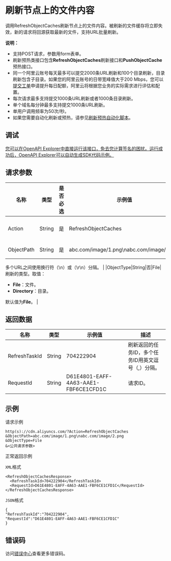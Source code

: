 # 刷新节点上的文件内容

调用RefreshObjectCaches刷新节点上的文件内容。被刷新的文件缓存将立即失效，新的请求将回源获取最新的文件，支持URL批量刷新。

**说明：**

-   支持POST请求，参数用form表单。
-   刷新预热类接口包含**RefreshObjectCaches**刷新接口和**PushObjectCache**预热接口。
-   同一个阿里云账号每天最多可以提交2000条URL刷新和100个目录刷新，目录刷新包含子目录。如果您的阿里云账号的日带宽峰值大于200 Mbps，您可以[提交工单](https://account.alibabacloud.com/login/login.htm?oauth_callback=https%3A//ticket-intl.console.aliyun.com/%23/ticket/createIndex)申请提升每日配额，阿里云将根据您业务的实际需求进行评估和配置。
-   每次请求最多支持提交1000条URL刷新或者1000条目录刷新。
-   单个域名每分钟最多支持提交1000条URL刷新。
-   单用户调用频率为50次/秒。
-   如果您需要自动化刷新或预热，请参见[刷新预热自动化脚本](~~151829~~)。

## 调试

[您可以在OpenAPI Explorer中直接运行该接口，免去您计算签名的困扰。运行成功后，OpenAPI Explorer可以自动生成SDK代码示例。](https://api.aliyun.com/#product=Cdn&api=RefreshObjectCaches&type=RPC&version=2018-05-10)

## 请求参数

|名称|类型|是否必选|示例值|描述|
|--|--|----|---|--|
|Action|String|是|RefreshObjectCaches|操作接口名，系统规定参数。取值：**RefreshObjectCaches**。 |
|ObjectPath|String|是|abc.com/image/1.png\\nabc.com/image/2.png|刷新URL，格式为**加速域名**或**刷新的文件或目录**。

 多个URL之间使用换行符（\\n）或（\\r\\n）分隔。 |
|ObjectType|String|否|File|刷新的类型。取值：

 -   **File**：文件。
-   **Directory**：目录。

 默认值为**File**。 |

## 返回数据

|名称|类型|示例值|描述|
|--|--|---|--|
|RefreshTaskId|String|704222904|刷新返回的任务ID，多个任务ID用英文逗号（,）分隔。 |
|RequestId|String|D61E4801-EAFF-4A63-AAE1-FBF6CE1CFD1C|请求ID。 |

## 示例

请求示例

```
http(s)://cdn.aliyuncs.com/?Action=RefreshObjectCaches
&ObjectPath=abc.com/image/1.png\nabc.com/image/2.png
&ObjectType=File
&<公共请求参数>
```

正常返回示例

`XML`格式

```
<RefreshObjectCachesResponse>
  <RefreshTaskId>704222904</RefreshTaskId>
  <RequestId>D61E4801-EAFF-4A63-AAE1-FBF6CE1CFD1C</RequestId>
</RefreshObjectCachesResponse>
```

`JSON`格式

```
{
"RefreshTaskId":"704222904",
"RequestId":"D61E4801-EAFF-4A63-AAE1-FBF6CE1CFD1C"
}
```

## 错误码

访问[错误中心](https://error-center.alibabacloud.com/status/product/Cdn)查看更多错误码。

